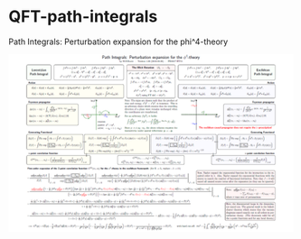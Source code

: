# QFT-path-integrals

Path Integrals: Perturbation expansion for the phi^4-theory

![screenshot](screenshot.png)
